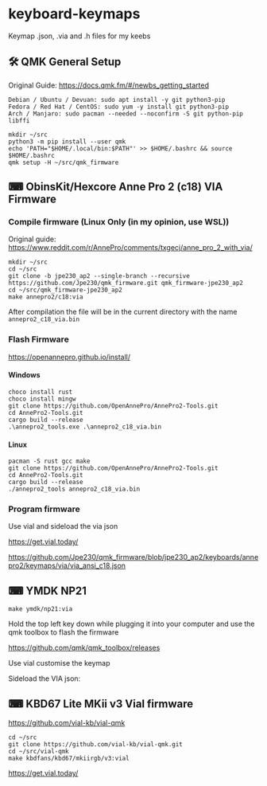 # keyboard-keymaps

Keymap .json, .via and .h files for my keebs

## 🛠️ QMK General Setup

Original Guide: https://docs.qmk.fm/#/newbs_getting_started

```
Debian / Ubuntu / Devuan: sudo apt install -y git python3-pip
Fedora / Red Hat / CentOS: sudo yum -y install git python3-pip
Arch / Manjaro: sudo pacman --needed --noconfirm -S git python-pip libffi
```

```
mkdir ~/src
python3 -m pip install --user qmk
echo 'PATH="$HOME/.local/bin:$PATH"' >> $HOME/.bashrc && source $HOME/.bashrc
qmk setup -H ~/src/qmk_firmware
```

## ⌨ ObinsKit/Hexcore Anne Pro 2 (c18) VIA Firmware

### Compile firmware (Linux Only (in my opinion, use WSL))

Original guide: https://www.reddit.com/r/AnnePro/comments/txgecj/anne_pro_2_with_via/

```
mkdir ~/src
cd ~/src
git clone -b jpe230_ap2 --single-branch --recursive https://github.com/Jpe230/qmk_firmware.git qmk_firmware-jpe230_ap2
cd ~/src/qmk_firmware-jpe230_ap2
make annepro2/c18:via
```

After compilation the file will be in the current directory with the name `annepro2_c18_via.bin`

### Flash Firmware

https://openannepro.github.io/install/

#### Windows

```
choco install rust
choco install mingw
git clone https://github.com/OpenAnnePro/AnnePro2-Tools.git
cd AnnePro2-Tools.git
cargo build --release
.\annepro2_tools.exe .\annepro2_c18_via.bin
```

#### Linux

```
pacman -S rust gcc make
git clone https://github.com/OpenAnnePro/AnnePro2-Tools.git
cd AnnePro2-Tools.git
cargo build --release
./annepro2_tools annepro2_c18_via.bin
```

### Program firmware

Use vial and sideload the via json 

https://get.vial.today/

https://github.com/Jpe230/qmk_firmware/blob/jpe230_ap2/keyboards/annepro2/keymaps/via/via_ansi_c18.json

## ⌨ YMDK NP21

```
make ymdk/np21:via
```

Hold the top left key down while plugging it into your computer and use the qmk toolbox to flash the firmware

https://github.com/qmk/qmk_toolbox/releases

Use vial customise the keymap

Sideload the VIA json: 

## ⌨ KBD67 Lite MKii v3 Vial firmware

https://github.com/vial-kb/vial-qmk

```
cd ~/src
git clone https://github.com/vial-kb/vial-qmk.git
cd ~/src/vial-qmk
make kbdfans/kbd67/mkiirgb/v3:vial
```

https://get.vial.today/
